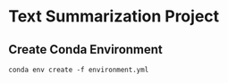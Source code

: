 # Text Summarization Project

## Create Conda Environment
```
conda env create -f environment.yml
```